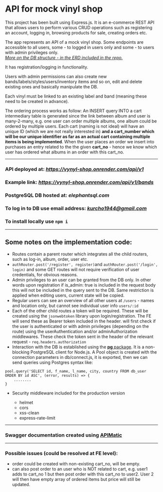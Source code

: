 # API for mock vinyl shop

This project has been built using Express.js. It is an e-commerce REST API that allows users to perform various CRUD operations such as registering an account, logging in, browsing products for sale, creating orders etc. 

The app represents an API of a mock vinyl shop. Some endpoints are accessible to all users, some - to logged in users only and some - to users with admin privileges only.    
*[More on the DB structure - in the ERD included in the repo.](https://github.com/karalkal/vynyl-shop--express-BE/blob/main/extras-ERD-Postman/erd_new.pdf)*

It has registration/logging in functionality.  

Users with admin permissions can also create new bands/labels/styles/users/inventory items and so on, edit and delete existing ones and basically manipulate the DB. 

Each vinyl must be linked to an existing label and band (meaning these need to be created in advance).

The ordering process works as follow: An INSERT query INTO a cart intermediary table is generated since the link between album and user is many-2-many, e.g. one user can order multiple albums, one album could be ordered by multiple users. Each cart (naming is not ideal) will have an unique ID (which we are not really interested in) **and a cart_number which will be our unique identifier as far as an actual cart containing multiple items is being implemented**. When the user places an order we insert into purchases an entry related to the the given **cart_no** - hence we know which user has ordered what albums in an order with this cart_no.

----

### API deployed at: *https://vynyl-shop.onrender.com/api/v1*

### Example link: *https://vynyl-shop.onrender.com/api/v1/bands*  

### PostgreSQL DB hosted at: *elephantsql.com*

### To log in to DB use email address: *kurcho1944@gmail.com*  

### To install locally use `npm i`

----

## Some notes on the implementation code:

- Routes contain a parent router which integrates all the child routers, such as log-in, album, order, user etc.
- `authRouter.post('/register', register)`and `authRouter.post('/login', login)` and some GET routes will not require verification of user credentials, for obvious reasons.
- Admin privileges to an user can be granted from the DB only. In other words upon registration if is_admin: true is included in the request body this will not be included in the query sent to the DB. Same restriction is applied when editing users, current state will be copied.
- Regular users can see an overview of all other users at `/users` - names and location only, but cannot see individual user info `users/:id`
- Each of the other child routes a token will be required. These will be created using the `jsonwebtoken` library upon login/registration. The FE will send these as Bearer token included in the header. will first check if the user is authenticated or with admin privileges (depending on the route) using the userAuthentication and/or adminAuthorization middlewares. These check the token sent in the header of the relevant request - `req.headers.authorization`
- Interaction with the DB is established using the [**pg** package](https://www.npmjs.com/package/pg). It is  a non-blocking PostgreSQL client for Node.js. A Pool object is created with the connection parameters in db/connect.js, it is exported, then we can send queries using Postgres syntax like:
```
pool.query('SELECT id, f_name, l_name, city, country FROM db_user ORDER BY id ASC', (error, results) => {
    ........
}
```

- Security middleware included for the production version

  - helmet
  - cors
  - xss-clean
  - express-rate-limit
----

### Swagger documentation created using  [APIMatic](https://www.apimatic.io/)
---

### Possible issues (could be resolved at FE level):
- order could be created with non-existing cart_no, will be empty.
- can also post order to an user who is NOT related to cart, e.g. user1 adds to cart_no 1 but then post order with this cart_no to user2. User 2 will then have empty array of ordered items but price will still be updated.

